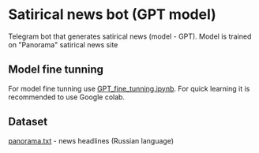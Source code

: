 # Satirical news bot (GPT model)
Telegram bot that generates satirical news (model - GPT).
Model is trained on "Panorama" satirical news site

## Model fine tunning
For model fine tunning use [GPT_fine_tunning.ipynb](https://github.com/MaratKadyrov/satirical_news_bot/blob/master/GPT_fine_tunning.ipynb). For quick learning it is recommended to use Google colab.

## Dataset
[panorama.txt](https://github.com/MaratKadyrov/satirical_news_bot/blob/master/panorama.txt) - news headlines (Russian language)

